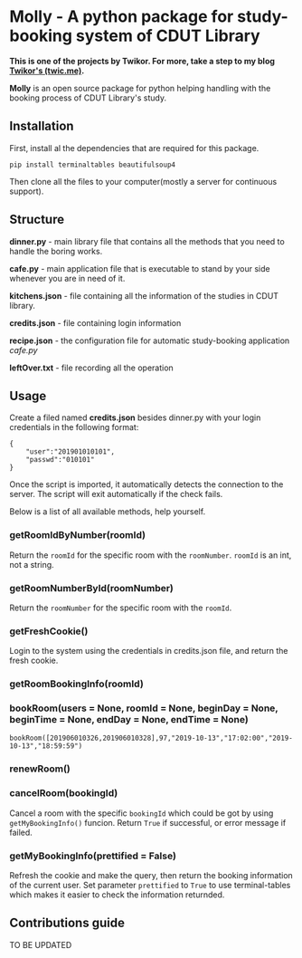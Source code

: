 # Molly - A python package for study-booking system of CDUT Library

**This is one of the projects by Twikor. For more, take a step to my blog [Twikor's (twic.me)](https://twic.me).** 

**Molly** is an open source package for python helping handling with the booking process of CDUT Library's study.

## Installation

First, install al the dependencies that are required for this package.
```
pip install terminaltables beautifulsoup4
```
Then clone all the files to your computer(mostly a server for continuous support).

## Structure

**dinner.py** - main library file that contains all the methods that you need to handle the boring works.

**cafe.py** - main application file that is executable to stand by your side whenever you are in need of it.

**kitchens.json** - file containing all the information of the  studies in CDUT library.

**credits.json** - file containing login information

**recipe.json** - the configuration file for automatic study-booking application *cafe.py*

**leftOver.txt** - file recording all the operation

## Usage


Create a filed named **credits.json** besides dinner.py with your login credentials in the following format:

```
{
    "user":"201901010101",
    "passwd":"010101"
}
```

Once the script is imported, it automatically detects the connection to the server. The script will exit automatically if the check fails.

Below is a list of all available methods, help yourself.

### getRoomIdByNumber(roomId)

Return the `roomId` for the specific room with the `roomNumber`.
`roomId` is an int, not a string.

### getRoomNumberById(roomNumber)

Return the `roomNumber` for the specific room with the `roomId`.

### getFreshCookie()

Login to the system using the credentials in credits.json file, and return the fresh cookie.

### getRoomBookingInfo(roomId)

### bookRoom(users = None, roomId = None, beginDay = None, beginTime = None, endDay = None, endTime = None)

```
bookRoom([201906010326,201906010328],97,"2019-10-13","17:02:00","2019-10-13","18:59:59")
```

### renewRoom()

### cancelRoom(bookingId)

Cancel a room with the specific `bookingId` which could be got by using `getMyBookingInfo()` funcion.
Return `True` if successful, or error message if failed.

### getMyBookingInfo(prettified = False)

Refresh the cookie and make the query, then return the booking information of the current user.
Set parameter `prettified` to `True` to use terminal-tables which makes it easier to check the information returnded.

## Contributions guide

TO BE UPDATED

